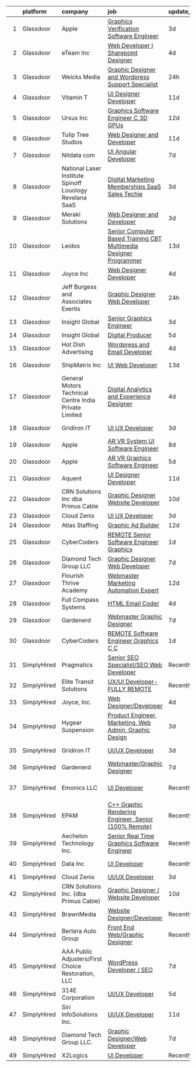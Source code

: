 

|    | platform    | company                                                     | job                                                                                                                                                                                                                                                                                                                                                                                                                                                                                                                                                                                                                                                                                                                                                                                                                                                                                                                                                                                                                                                                                                                                                                                                                                                                                                                                                                                                                  | update_time   | location                  |
|---:|:------------|:------------------------------------------------------------|:---------------------------------------------------------------------------------------------------------------------------------------------------------------------------------------------------------------------------------------------------------------------------------------------------------------------------------------------------------------------------------------------------------------------------------------------------------------------------------------------------------------------------------------------------------------------------------------------------------------------------------------------------------------------------------------------------------------------------------------------------------------------------------------------------------------------------------------------------------------------------------------------------------------------------------------------------------------------------------------------------------------------------------------------------------------------------------------------------------------------------------------------------------------------------------------------------------------------------------------------------------------------------------------------------------------------------------------------------------------------------------------------------------------------|:--------------|:--------------------------|
|  1 | Glassdoor   | Apple                                                       | [Graphics Verification Software Engineer](https://www.glassdoor.com/partner/jobListing.htm?pos=115&ao=1110586&s=58&guid=00000182a56e8ac89099b1dcefd3dca9&src=GD_JOB_AD&t=SR&vt=w&cs=1_c944de57&cb=1660632861736&jobListingId=1008068026018&cpc=F4EED0218A761C36&jrtk=3-0-1gaimt2nqk61l801-1gaimt2oei4l4800-0cde9808c90a4373--6NYlbfkN0BvKrLyj5gPmtZO9T8euul8TCxuuKNOtzRJOomxnwSEodTz2Bc-sPZlSXfvz6ygy0vQB9CRkjZfnHEa-WkjlKkyKWJ4J0cQmxnxxtT6IVAmzPq0nUJcnI61Hq3dM1lB7Ukn1DhpUK9zdp7O0WoFzKhyfJlVLFGSbYBQxBDgjis4Mh5cs8gOK9md2hWh4Dxyp33XihFgnT0mA0zppVlKcz6CNXBoZM_SNs0y-2Bs7yU9_sJghxYD7UrbSXknXkR4WKJMrzWAYTI36hg9Uh5EXOmt6hBv66MWxmUTmkZd3WAF06ebP3N3WM0OhTZYzAbCwHHF6fAlOki95KOYwPykXBYhHEBtJXLJ6UD9yHg--FcdvTMUQ7GjUqWEFOKzbnKGKJ0b_sHNlDdM9S9Hi5aCTyoTBAJ-KPAoiWjmYU8JBjYdgfIFP3DuZMtwKV6iJ7gUU87AaXOesOx0b-6abBKXcho4CKBji9TY1iDmgWvTfWZCmb3DK1tX39WmzliLOeaenKBxyFn4-ZMUyoVMVrTSZ45kPVaTOXfTL4lRkfDMIqAIEzcHUBFSQmWfaC3v_5BblJiehotjR04GnSsu5u82sNmqmXW0qkaWMp7X_FuEfKMDZ9IFie4rOxDr0we1ZC-S6hq5vY10vo8K76L-loQ59g6EXERshJ4B0pXp5fYO5v26Bpfl8FbVqM0YxuoRQANK6bAGi8UtJf1RisRFbj8E_7HAMefbppKKcdFZd4IfbvpGwM--kU3Z5yxeU7MWpowvKmBsBLz2trs2qrhv0ZQXUJIPR66wZkTZLCo7Bnd9OfSu28Kf6_GO-KrVP8pl8r9szvxI8gjuSwG8cq9b_271dFUPuZwUQc_ZJNV0clUrqwB6dgAfb7N0no_zKdN0zae_dTPSwCYT3XTiBgvtsmVn2Mt20SCMoyYStu4zb-n2oJRwQEK8USRrqRdPAV7auHLYPNmorv8rAZMn9a7Y21yqE4OsdhBxAJSweGSD0YcU_HjvIg%3D%3D)                            | 3d            | Austin, TX                |
|  2 | Glassdoor   | eTeam Inc                                                   | [Web Developer I  Sharepoint Designer](https://www.glassdoor.com/partner/jobListing.htm?pos=121&ao=1110586&s=58&guid=00000182a56e8ac89099b1dcefd3dca9&src=GD_JOB_AD&t=SR&vt=w&ea=1&cs=1_8bbdd86e&cb=1660632861738&jobListingId=1008066878548&cpc=AC285F3A3ECA6BB0&jrtk=3-0-1gaimt2nqk61l801-1gaimt2oei4l4800-850d932022c0bcc9--6NYlbfkN0Dtmpfj98iB4C0jJJOWen3Era3IQfJzNZ4PFwBIKpo80E20bU78zJ3qEgsYTK5DSPzuclvV91SisNWEKTRqgjREJl8qL5FgOUjzi02qgR1gqdgVoYCVdoiSQWs_6sV0PbQu6hjJGDTziVQRi1HM42vBckjptE7aIC_lp1RQcBvCaDRqAl_A3ENu8PewGKQpueUrpBNZF0hJ3n-jENvw3e0pTjmaKTQ3jlVMjRqZhV2gxzGL8tYMsnrqSdT1ITBjmbktFFKRGrhK7bnkDTHgzwjqvY3K5qkxXpvx8Y-iyE91rbG2HpPy8Fyoj0KqUSeO2vioU-TL5XJJNjKsfsgKwNgc1jG6o2yozZKo1GSR99l_cUolasfR8XerI8emTPqwgeAoFWLI6FilTpE3G9QyIHbLiLKUGv2UbivsCt7ajsOYYYYBYKVkc_37YjfV9TCq-_gch0LAZv5RGvWZ1wuDzR1-onRXONO5lo9u3mOSDxPSRg6wPwnKNgo1zuELTKVjVdFrEIcaaspQQETneNkPAc83)                                                                                                                                                                                                                                                                                                                                                                                                                                                                                                                      | 4d            | Hartford, CT              |
|  3 | Glassdoor   | Weicks Media                                                | [Graphic Designer and Wordpress Support Specialist](https://www.glassdoor.com/partner/jobListing.htm?pos=102&ao=1110586&s=58&guid=00000182a56e8ac89099b1dcefd3dca9&src=GD_JOB_AD&t=SR&vt=w&ea=1&cs=1_e7995796&cb=1660632861734&jobListingId=1008072013351&cpc=0A5953EA3E9CE03C&jrtk=3-0-1gaimt2nqk61l801-1gaimt2oei4l4800-f31b1fb64c88e4c8--6NYlbfkN0ACTeRvGRFS6hadW-07x_K1RnsIE8OdH4tufuZ5eRAiXlI_sIDJdKrGe27qCs_TzNXdss_7gno-AnX7O1K47KxxOM5LJuaxxaSpOgir9tMdZ1xXBd4B1sGTqr_kgZtxG2mHPGXT0PGGvUIzcWgTQjw-mK6CS2EQ26MSkDvGKreFGMnUR7uWf4iEFE2kzRgStRD2li7WmQDpq5Kfoylhn1S4b2L_59v5OrvNYHnTDc1FU5Id5Vak_qmbzo47i-6wFXQQ51SpgViOCFZ68KObWlvQJqkVF_cS6ZGhqNZioDGdKBtwt7d_npD_Sh00pLStxFh3aViE-Kofx21LT6gDlxrSU5Kxb4mlsktKze29m3jOFwR1rp_YJOQE6-OfjUfvrMTVs46P82OulRPskwW6B075-bkFPE3pnDraak7xYHX_mzrfk2t-sYSn_O__yyTMRzp9tdS4_Ky_6MWzjZ2bYsUqnE4xXrsyk3y9Hj5O7rrfHlE9zIOzzDYa_BmL7-19_L2CBe02wec8pw%3D%3D)                                                                                                                                                                                                                                                                                                                                                                                                                                                                                                             | 24h           | Cedar Falls, IA           |
|  4 | Glassdoor   | Vitamin T                                                   | [UI Designer   Developer](https://www.glassdoor.com/partner/jobListing.htm?pos=124&ao=1110586&s=58&guid=00000182a56e8ac89099b1dcefd3dca9&src=GD_JOB_AD&t=SR&vt=w&cs=1_df908e32&cb=1660632861738&jobListingId=1008053886167&cpc=2CAED5C921A5F994&jrtk=3-0-1gaimt2nqk61l801-1gaimt2oei4l4800-6f6034691b5422f3--6NYlbfkN0DMrcEu7yrtATojKJA7cEzGQ3FdRGWLh0CZQInL4ECGI6k5tN82kdM0OKoro5eXmjovAfqE-qCFzorBk8MpdY72_0U5dfxVKxGhck5KRFN-xTbAscjui61db-fDE_8QO-m47Uwzd92MrNOCQvxBUcualtGhT067Qzu-g2luV1gB0nLeZOMLfmUXshk0iqF_9huHjdcIfBpVUhEP-AJESkpkVKsSVqRNMvKQ3cbOndP6g3qWbbDlHUXZbpMeK2VkwggJtonmH5Ix-byrCEM7Growo3C5VrbbSlS3V43MBbmQKMFFk_nUEk4CRF1MMUYrccSrhofcXjIcdWleioxlFpgpXRTH0eJJNGu6lUZ7c5-uKSLEl5Plxs598abJ2ekeS3Iw-Z-WqMPFSy3sym20dPtyG65xFOT9a351GqucYswtx_WTAOXP5Uc5XsiY-aeoBa7spgbD1jF9-28xPKTdtUokFO0XcwPYpKg%3D)                                                                                                                                                                                                                                                                                                                                                                                                                                                                                                                                                                                          | 11d           | Remote                    |
|  5 | Glassdoor   | Ursus  Inc                                                  | [Graphics Software Engineer   C     3D  GPUs](https://www.glassdoor.com/partner/jobListing.htm?pos=123&ao=1110586&s=58&guid=00000182a56e8ac89099b1dcefd3dca9&src=GD_JOB_AD&t=SR&vt=w&ea=1&cs=1_f522406c&cb=1660632861738&jobListingId=1008050504523&cpc=B076152010A3B66C&jrtk=3-0-1gaimt2nqk61l801-1gaimt2oei4l4800-488ba15c60098db0--6NYlbfkN0CT8vBT9H5mqECx2dfLV_FONLPDKpIRssxVwtj05Tmm4rA5I0VNOPdM1oYsK66ov5oeU1vn-T2BI5OAKh8JRKFzz5qvhDXBk1Fd224Snl-7xmF9jigCrpQgu2BwJ0PkpR8F8YAQGm0Rn96PN2pKY_0dv6dVbqAar2kHk90iKMuD6ieW7FjjCp8CXiQ6xcV_aYwqHxahisbQ_9Wa-dGkN7M8ai9pWuIyJJ1R9qXfivkZ1VYj-9TpRz7xCVMvbIG1E06zg-KL1ql0qMN8nsrRVqS6PttteKKVKWB_Kbav4jGRTM2WvAgw-gbqPycPF0slLFowMQvJ-_GW0lZURrsKCJtGurlPJTj9AqTA8dHVQEWWiR-hcoHmlaAmgNBgjX72Os0SeMlPMjrISAx2lKw-WglwtIUBYKTSrXsaxZ2nwFhmFYNuopaGEX5sNp7VQ2-xqYH15T8Eu8_wya8j9U06GBpeRBd149eB9BVR_XMzGEMW_dEvOEVEKmQguFOrBnPzN9lFVd3vba-J47RRp9zZbZqPzN0SQaToycfneDZYUsPIJR9RsCYN5N0PnyNVIS4toq8wG1oQfrnch5TchcfkHCdN-thWaIoPudQBkZcSWStL9DfvXk04nD4i9Mtyc0RgMlc7lZXpU0V33S2rPVcpUPFbe5tkxDn8ROfyehO9t8AczK7C5sxfja-M5fHF9caJS7Y608u6IvSbTB4JBXeeLzHt--3A4liRyD1LtlPoNiwJ6smJ-6v-hYEF2GtL4kRzqMs56Utk7sM5FiUN1uuH6sgTPorqLPEezcf8yRYuLYs38MtJhQsKSpYeW3A-13MUYucuW5rg4ykFcYLqmAVJKclOJqmr4sYLyoGOZi4hHuIcltlshWsdkxNxRdkhF6Rjc3uSne6b304H3yE_Zczy78McIn7knoUvza6uSiH7p7cU1K5RA6Hw1w7sQN-pQNvXuyGJX4R9pqRIoJtEG792qAbDuaJ4uTHjPvPM4uf0CgzjxonIY95f_18xQ8XurXPMkOU%3D) | 12d           | Sunnyvale, CA             |
|  6 | Glassdoor   | Tulip Tree Studios                                          | [Web Designer and Developer](https://www.glassdoor.com/partner/jobListing.htm?pos=103&ao=1110586&s=58&guid=00000182a56e8ac89099b1dcefd3dca9&src=GD_JOB_AD&t=SR&vt=w&ea=1&cs=1_9dbc3d45&cb=1660632861734&jobListingId=1008053123117&cpc=AE9297225A38C224&jrtk=3-0-1gaimt2nqk61l801-1gaimt2oei4l4800-66a68536ebef2826--6NYlbfkN0COoXx2nxHvtA1izLE8Ox-kfM4KUiiZET2Bg0Ps5ZbvlsQIhhyaNVvcHwgVzbqD8LdjVOZjFQOYQN3zE4BXJAyIFSvndfwa_99TzOZtbWnRVvjwIuEO7m7j2Ulrp0DEABaF0CE12zPezSZ3wvzUOzl8sjC0bk7XygatiRKUvgwZlhxaXtHKjn52bmk41A8sza9sU1hq-bTc-hq-sYCGNzYhwUI-q-8Z5QP8T-3ORo9piuHWN7naWbHqbKuX1pinapuWF9Bj_thcxbCY8IFROCMhn_ulVeP1yeYytrDZCSWg65AktPbMHdZAQ58JEFYwp7DXi-8pbVrngLtyyg5-oXxEf1PDGZJZyBf7EXiLk4iazDndQDI6pMCvHMy-mDjIU8dvU6WFYGet9UP1zP0GPr0UharBnC_Jyr0YE86HLU9UMYn8Rv0q1sR_JtWNm2zmScM79OU9w_-lnjOJf6ZJa0wxyc5EkkINEl90-nIh29m-L8ujLjyza2fncArW5oypnJW5TUQgWxvo_g%3D%3D)                                                                                                                                                                                                                                                                                                                                                                                                                                                                                                                                    | 11d           | Rochester, MN             |
|  7 | Glassdoor   | Nitdata com                                                 | [UI Angular Developer](https://www.glassdoor.com/partner/jobListing.htm?pos=127&ao=1136043&s=58&guid=00000182a56e8ac89099b1dcefd3dca9&src=GD_JOB_AD&t=SR&vt=w&ea=1&cs=1_96f06f21&cb=1660632861738&jobListingId=1008060270540&jrtk=3-0-1gaimt2nqk61l801-1gaimt2oei4l4800-5bf0e03d5c811775-)                                                                                                                                                                                                                                                                                                                                                                                                                                                                                                                                                                                                                                                                                                                                                                                                                                                                                                                                                                                                                                                                                                                           | 7d            | Burlington, MA            |
|  8 | Glassdoor   | National Laser Institute Spinoff   Louology   Revelana SaaS | [Digital Marketing  Memberships   SaaS Sales Techie](https://www.glassdoor.com/partner/jobListing.htm?pos=104&ao=1110586&s=58&guid=00000182a56e8ac89099b1dcefd3dca9&src=GD_JOB_AD&t=SR&vt=w&ea=1&cs=1_892227bd&cb=1660632861734&jobListingId=1008068911018&cpc=FFD5B9C4B038B9C9&jrtk=3-0-1gaimt2nqk61l801-1gaimt2oei4l4800-ce89aa23009b1c36--6NYlbfkN0BxkLIcfe0oqaYINownie861a0BJtkzmJW-WyGv8J0JYNFW8oQHz1wbvj_f-6pZXKFs39C5HYDJAun2xiK8kT14n2FBdJ2_IV5P7fLAVoIpAPoU7I-jaGAdCUI_DNCk7fRWhvHWG5Rr1ymXTyzBAMRa3T80TC7-yeYBvTn7Hm3WLXCBuMW6Li9aNXTNYESyh3UBEoMUKOZfgVg24WaBeqKraSWG9L6jYsFWIuvmGdkkSXFUjLDUtmQj9ircVwOKdMgwrKXVCK_XcQUIf-ufKh3AnPgSTQOZk320PeYYYzk_Ga76T3Qj1Mx8CTlYwnEqFU_zL8otzYsGGj6PKhgvtg0LW0B_7rKtkJ44Ydbw6D3_3bT4PmC7noDpNKQeGnDYE5g1ZmErHsoxDyZci5XvSgWhkSVlBKgDl6cfNXqdRBbIdx1_CU1ykk9MhDs8LmKTpTJiqTVRGRlQMCkYl6iPLDyc2MBLw1dwvMHEbAnCzcM4vmyivGrIX10zG_gN6bcE7eU8J9kI0sKS4A%3D%3D)                                                                                                                                                                                                                                                                                                                                                                                                                                                                                                            | 3d            | Scottsdale, AZ            |
|  9 | Glassdoor   | Meraki Solutions                                            | [Web Designer and Developer](https://www.glassdoor.com/partner/jobListing.htm?pos=112&ao=1110586&s=58&guid=00000182a56e8ac89099b1dcefd3dca9&src=GD_JOB_AD&t=SR&vt=w&ea=1&cs=1_6a208699&cb=1660632861736&jobListingId=1008068704454&cpc=ACAF1607C5C1E404&jrtk=3-0-1gaimt2nqk61l801-1gaimt2oei4l4800-d83a7cdc4a7bc7b4--6NYlbfkN0BWi3eEu-Q0UpxkIUpdrJzmOxHi_XGcoZO2CjQXftiTGI9fTokWfZjTPkpzgBplrcOqyZHjR7weLWGZP9pVPTXtxbQM4GjiFQIzgNcOaz68MD8ziUuvfbAlYFK0a3PY8HM8wDQmHW5FJdNn8qx2kIX_xIepT0cRaZIYFYiB7zIPJw8TNVgIJK19Zb5hkFGsiJeai2CjC6dZ9KEtzdVugvwdnCNRym8YEIB4T9bO_52IcGdAtcKj_4VjnSt0SoH625qOe3mJtrf2zKFJh__vwMmNeDYTaRD6lmID5r-MohJqU4cVe_sqEUPhWwwKz2cF3YcxR68nlbv8VGtCHXF9h6dnGHZe05A7nYMwFYnCIPbpBbZrsLTQTra9j5qNVg_StRrLvxAGH5YDdHz2ivgylJKiEJ-V2YN-8qLk5YeoLus0pWXiJMHX336iZC1i5nvLaqnOdJVtO8aUd6-oWSCERWf60TWWBMj1uZS3IuhiTZsCJ7I49SqaJRYOxh99bdGrdDl7vspj1_IROf50BmnsjKLUWAkSPEeJnD0%3D)                                                                                                                                                                                                                                                                                                                                                                                                                                                                                                                  | 3d            | Pensacola, FL             |
| 10 | Glassdoor   | Leidos                                                      | [Senior Computer Based Training  CBT  Multimedia Designer Programmer](https://www.glassdoor.com/partner/jobListing.htm?pos=114&ao=1110586&s=58&guid=00000182a56e8ac89099b1dcefd3dca9&src=GD_JOB_AD&t=SR&vt=w&cs=1_83686c7c&cb=1660632861736&jobListingId=1008048615878&cpc=009A9C8147DF705D&jrtk=3-0-1gaimt2nqk61l801-1gaimt2oei4l4800-8a67ad533d4ac665--6NYlbfkN0CZUO70VSdYKA8PR3jfrSh5ljhqJhfDt0PzQCMubt8cRihWbmqO_-Ccw6DGinMZCyK3Duz__QFktc6Us2fwMv0dMcHnSIGQwaMdpDLG_Iio0_oG7baoiBkyv1hfQu2PFyA8BbIhj13hlj6YwFWRMnpOR_oD0FtSgpVUxiBVJJVJq5xHEzJw8oYtVeOvkINA3s7xRsp9OXIBxAmkV2BDljPvwcZQkfUeUXpeamotGpDdP8En2od5kiGs_wp-WPempGVXn45zZ5_riIKKq66ll1Ydp05Aue5F5PpZDLDdeoKWjwTp07CbF_oF8Kkvpwwh3TO0UNLHFR0CvflQdiSDvCs16EBqunDAQb5rzNm6Iv1geq1gB1VAXOlgM2PVLTpodjPmqM0LSAhe0jOItau-46gGwCYDx4d62_TAv9E-8fNFOXofw66eKslGaa8QUF68Og-DvBQYomRhTMLWMLYGF5yRLOt_7q0dQi9xLdoQrgR8ShVcM_wMtcQSSO177OuQYmx9k-RISHg1ZuHd-pzSxNx6xJjFE52GXdUuX3fBtzzXURXpqUrra2wZx56LoieDKX5RMCvBtAYiFjf7DO24JmPS_yD4Q9ytNliLUFqOTKpxdEOzXOdTqQnat4m8ofskG42pR_qcpbHhozZjLcc0o86w8E7jq3hcHk-GOmc03S50nWxb9VmAeF2JnlYPHrYKpsg%3D)                                                                                                                                                                                                                                                                                                              | 13d           | Reston, VA                |
| 11 | Glassdoor   | Joyce  Inc                                                  | [Web Designer Developer](https://www.glassdoor.com/partner/jobListing.htm?pos=107&ao=1110586&s=58&guid=00000182a56e8ac89099b1dcefd3dca9&src=GD_JOB_AD&t=SR&vt=w&ea=1&cs=1_33972a13&cb=1660632861735&jobListingId=1008067001313&cpc=14D5209370AEC984&jrtk=3-0-1gaimt2nqk61l801-1gaimt2oei4l4800-0808452861b2c58f--6NYlbfkN0Bd-kcuCQtFSZaFOpNra10QcN4twG3O5kNaxw30qdscHvBfYwwSa5GmMdPyP8QE6nGOfWwoY_1AmoA8VgAJ6Er8qBxw7QX8yd33JOFdofVfwyOzL81LDE4BaQkTu1pS48yJ3cdwzEyXCcKmOw1qy6_GaqQYCuYHoOC5xSTBzAlRrHI8ZX8tiAZsUoLnJV15Dip3x5Krsq3RUYGBGQl32tQ7t1x4W77PUoikwC1MK8a1GfFTaBBE0u1G4KE5X8oLmdkmdpEcuSjUy1a1yU9kBbhpyn8A012mqjPo8-smYytQSTr29TFp7J70vVsaW8sN9L2VBUGS7p70bz05n-zd8IeFigiifMmPekI2_5eScq9RUFglLU4QTqBKIALIc-lBziaPPtLFnPj9vvmGEVJsDJCVL5bY9VRT_MBpdQsRhVuWIWvPfhg6kruZFrXP93r8gmaf6zHb8LIDaHDFv8iL4lEoWhB6vK6mS6PNXsp-HJTbfChpV8UN0TszWsvoFWi4vzk%3D)                                                                                                                                                                                                                                                                                                                                                                                                                                                                                                                                                      | 4d            | Pittsburgh, PA            |
| 12 | Glassdoor   | Jeff Burgess and Associates Exertis                         | [Graphic Designer   Web Developer](https://www.glassdoor.com/partner/jobListing.htm?pos=108&ao=1110586&s=58&guid=00000182a56e8ac89099b1dcefd3dca9&src=GD_JOB_AD&t=SR&vt=w&ea=1&cs=1_5079a4fb&cb=1660632861735&jobListingId=1008072105866&cpc=6193B0C32834B022&jrtk=3-0-1gaimt2nqk61l801-1gaimt2oei4l4800-eb7bae537d5056b3--6NYlbfkN0BBGG9LMNqL16EzDx9S3nKk4b6IwprgSJginr0DZD_oW5yEAmn-tqn_cHYTcN-gQ8X3avjbVkxtpV1hM1ltQrdUykwFPcQUkdeB8wOnk33ZhLl1qOFdVyaihTghlzGi6PpcrvemcVuA7Cpi2SoW-xTSrmhHglb65acQekKY2c2xg7hkkctyoNDE-KF5l7mYK2GZSJjFsrd6WDtOPELw4I_asRmcYAuCCt7AaXrA4LVs0RLnl9bYIEGR4-1J5ZgGeJ-XXev9-o8_cKWaFZ-vtOVLInAd5_E1AIWMT9Q2onBoCwvXsF7SVhwTgjJYIZ0BuBSsrdFfMs1K-BMHxBW_vHG4yBZnVkhIC2y_j4xxMr4d7npcRKj5HK4v6_OzG1oPqkvkmv6eVFx5RK-G7rYD_p_J9tx02NPmyG-Q7vMmzAkALhmkDRD2eihG2ClVhb4cZUejC8Ek0FeOHwWeD0dpbnoZtbDIhciCwx6JhSnt5nodZqTIEKaZRMyDN2yphloL8dk%3D)                                                                                                                                                                                                                                                                                                                                                                                                                                                                                                                                            | 24h           | Folsom, CA                |
| 13 | Glassdoor   | Insight Global                                              | [Senior Graphics Engineer](https://www.glassdoor.com/partner/jobListing.htm?pos=119&ao=1110586&s=58&guid=00000182a56e8ac89099b1dcefd3dca9&src=GD_JOB_AD&t=SR&vt=w&ea=1&cs=1_4b2091cc&cb=1660632861738&jobListingId=1008068592730&cpc=1160948BCBA38B5B&jrtk=3-0-1gaimt2nqk61l801-1gaimt2oei4l4800-d046369ecbcaf88c--6NYlbfkN0BKkHZu3wF05EeDimN_p6sYpKCMArvwa95YdH7UpkaBCiPadoOw6FI3BqXIfyyn5OEhMOaseVEEgDR_ESOdv_Q0SKNm6lseK5OpWfNbaUk_Ks_Y-5pP1vRhGB_k6-qJRW0nMIFWDEGHazko5XFGQjJ-gbskjrLBFHRoPJ2AjAseNTuSZMk7OtfvSdKyYJIhImDM5eZOnZx3eyhCNu58VauneW9JVPsYl5E26BxKRzfcjKKV69RrZFuzO-04RJeO7aV_w1zlxlCtSIxO2N4spdSaQvomG1QKHfPXxIfExl5syB02yvE6w21KPJdsVGR8YCkXv61U6jpJbxEbbOsplAgkIpjEwUAfM0ZtV0S9jr1CPjWliGMyV98MEVt7XWbFPzi_L70UzkIThSav5o5f2BgPNzu94Yy3x8LYfO2cANkMucfxcCT0snUgmBuJtyTcYUD2qeJ6U-IoeVZaTTznEgeZU4EHOxz48gP38Ez9ltwLbYkEE2zMvkMEoAemw1xoUxJ7WyJaoH4rnE4ii7rSP7Ds)                                                                                                                                                                                                                                                                                                                                                                                                                                                                                                                                  | 3d            | Remote                    |
| 14 | Glassdoor   | Insight Global                                              | [Digital Producer](https://www.glassdoor.com/partner/jobListing.htm?pos=117&ao=1110586&s=58&guid=00000182a56e8ac89099b1dcefd3dca9&src=GD_JOB_AD&t=SR&vt=w&ea=1&cs=1_cd689552&cb=1660632861737&jobListingId=1008065149249&cpc=8795CF9063CD573D&jrtk=3-0-1gaimt2nqk61l801-1gaimt2oei4l4800-ce36b141f22d5496--6NYlbfkN0BKkHZu3wF05EeDimN_p6sYpKCMArvwa95YdH7UpkaBCoSUOkIYlUzf1Pb6Z78DI6NYp2c0EUd8Ub1ij7G3-6hHgT95PpZlrvnSOmuCMoxs5mGj0ULylIxlUCYDvYCS7-VDtSZ8EK7aglIsVCwREydsrprgivbk1Ig5oV5zQSXie93MTMf-6FiZL7e-tgMjNVEiyoGK164PHKY5Q395hkN2ilHKS_zpJaInRbZ9WBUYxq9xcxusD8vccTu3BAsfrmqRKfUNZdIsWkArkirQlzoqygeDfXPORx6SDqxFHXKRVbKHdINVl2fMjkqCcGa2_4H8a-WI92pvtYEvxxAIQD63NSjL59C1i7hjcqz-iA67a9Hpl1q9GZticzwqszTCVeXD02GWiC_ZmfNq3tf-gzXcXNjz3_PSX4YA7uFBf34TLgS3QVNOrws7zzFa9BzJf3V4a6WwuWkUYpOsiEY7ibsAYnj-LnFR3Nq0Z3fOEjFTTIyq5pNiLJOqzv_-TXqs1G2XulRCEMTiVg%3D%3D)                                                                                                                                                                                                                                                                                                                                                                                                                                                                                                                                              | 5d            | Remote                    |
| 15 | Glassdoor   | Hot Dish Advertising                                        | [Wordpress and Email Developer](https://www.glassdoor.com/partner/jobListing.htm?pos=126&ao=1136043&s=58&guid=00000182a56e8ac89099b1dcefd3dca9&src=GD_JOB_AD&t=SR&vt=w&ea=1&cs=1_c719b2e5&cb=1660632861738&jobListingId=1008066852441&jrtk=3-0-1gaimt2nqk61l801-1gaimt2oei4l4800-b745639a21adae98-)                                                                                                                                                                                                                                                                                                                                                                                                                                                                                                                                                                                                                                                                                                                                                                                                                                                                                                                                                                                                                                                                                                                  | 4d            | Remote                    |
| 16 | Glassdoor   | ShipMatrix  Inc                                             | [UI Web Developer](https://www.glassdoor.com/partner/jobListing.htm?pos=105&ao=1110586&s=58&guid=00000182a56e8ac89099b1dcefd3dca9&src=GD_JOB_AD&t=SR&vt=w&ea=1&cs=1_6d544347&cb=1660632861734&jobListingId=1008047814460&cpc=F5D43257E3E73E36&jrtk=3-0-1gaimt2nqk61l801-1gaimt2oei4l4800-17e876fe52670bac--6NYlbfkN0DfhRLDY5E7BVY3xhBTAobuSaZ3WR2SqAJ-w4NHeQGDZ7IzEziFaDSEwVwl95E9xzUvGbV7ie5qIEBaqTyvpFn4I8Etiks4YV0ymS4rHlPJ0UBbsIlhTfhSn4CW45ROHySGFgc-BgDR_utRStxZd9TXVXyB1YcJA6V-7N0rU1HnzkFCJ7KaPsJc6f27A9eA6pX7TrMlX5q9aqgC4cxIjV8_EX8FqHBFzLFPHms8P6TMZRzAfsWJruXGkfBtO8pJxoRU9HSjeEpbKQThqiG7W3oUMOnQE72gu8FkijGHlDdmGu-7X27Loz40E8iTzJ_QIcCxtKd6pd9VRUZyuOc3X-ZeWfIkAaFbcXdhwHCNrGmOpgfGws_8Xz9DSeiTFc21Z-PvJUiyWkuQ0N8Y9QAe3LvxG_r67asnlWVS-p-VKekrrAsVNEkz2YUIvtD7hpAhWYTwmW1U5GEdjORY24qFcKRkK0nSlw5sV0lclWbZtOxzcUHgFQCQ1UXJGt7zl7fjlME%3D)                                                                                                                                                                                                                                                                                                                                                                                                                                                                                                                                                            | 13d           | Warrendale, PA            |
| 17 | Glassdoor   | General Motors Technical Centre India Private Limited       | [Digital Analytics and Experience Designer](https://www.glassdoor.com/partner/jobListing.htm?pos=130&ao=1110586&s=58&guid=00000182a56e8ac89099b1dcefd3dca9&src=GD_JOB_AD&t=SR&vt=w&cs=1_b6225a48&cb=1660632861739&jobListingId=1008066528543&cpc=654405A9B1E0A9F5&jrtk=3-0-1gaimt2nqk61l801-1gaimt2oei4l4800-f3d4a7d0acd7da4a--6NYlbfkN0BVweAbpb_qTG7kONbvOXWOFpMik4mIBI_owmbH0tVOH8GIYTflTy_o4IUi18-ZUUzQic_aPnsjiz2b1-zjQhZVu1HXb7onn5GC2ow_EOIVoV5gnPV-MUOSPFhWz_qQV36hluZbkEklSyfjSjvfKAwFwcF8bxH6UhlUiiZQjupUTeU_MiZkKcMRTwZehifuNczn3IjEaCMAaA9waWBDu-myvYwp6HTCrpGowjupg6ePdEUZmmoYSNAlviLtgYjvAxIHKYjsKmQWAKO4KsFIvyhZDncgCRlynWS2OqZMgizbWi-j3vhmqRcoB8jH_PLzBSLiCJ_5qBYjxSIDhIZ7DMyo6venDc6CHNmMYmkCIXbLAQBxH48HOpE_xuZZ_z083eiNJ37Dp2e_fxQ2UirHc6pVWmy3R_McwUUR0EqWqmYRwdRUdnSIM62jO58ibOqFA3gbBgYtkoqPpTWmFzFHPBcobEm4F1cvh4rGMpVH8j70KhiDQbfETgRG3IGck1TmUGkIftxwSldkxaw23jUK9MXRlmj1Fyv82bLgM3u87SS9_5IpN4f1unMgzy7XjeC4liMxD_LnqU1kwyTpM0Apoutadf4mpMrPGaECGUvlxlMmkImSB0kIJr7wfbYTvDyirLn9Ec76LMmF1yY4AXeJH2YJrxRG8J1OJEPAeolWUoniKQVFaYCo_fzoXe05FLBpZlVmC7_uOEcjDtqw11HBoe6O2ekYKVO2nnhgmGWCqTllLs7OvIQ34bn93cXRXibS30D7e36eR1LU1kbQ_azIduyeuZV1wUFlAp9nMMaOl1T4zNfZiXeillJA)                                                                                                                                                                                                                      | 4d            | China, ME                 |
| 18 | Glassdoor   | Gridiron IT                                                 | [UI UX Developer](https://www.glassdoor.com/partner/jobListing.htm?pos=113&ao=1110586&s=58&guid=00000182a56e8ac89099b1dcefd3dca9&src=GD_JOB_AD&t=SR&vt=w&ea=1&cs=1_b5939122&cb=1660632861736&jobListingId=1008068605792&cpc=F4EED0218A761C36&jrtk=3-0-1gaimt2nqk61l801-1gaimt2oei4l4800-02899a8d1aa023f1--6NYlbfkN0CTHA6cd59lXtQJ-DuZtBHQsSjOn019HaVEc20FtZol1_8bPJW14iotuMuGn0biAaFLWlSQXtAOFhMEDaJzIbr-waAQthAaptCnI55hJtCT9ZVUzpxfqh09-rERVT3nrfg1SRYodNA7eNi0X8rHXnwJtbGObLG6I_VR1MkdqTJMjvvMvJbNA3lDnIzws3iojZwT6jJKIudCbpuor4Fne4W1-yXZwYUW9LpH2du4fuVkcCxcQMAS0dDfFV3o0AmI-895XK7aiHjjuvhKA32WEUKDjU635fUhcNUYpifh1YvvKvv5cgBF4sGgCFYsDqoBqrB1xhR568kKePRHxbs4LnAPQx1YlY5u_maZ1E66t92OCReWA056rfXOg0wjx3NUD7G06JLRMjMF7dNIz4D-wl5SxcF-9y3sQaeMWUwObYuIQEQWUZWfz_9SbOHrkmnAG8wKjxD9jnx-PpKAVsGjoxm-PF-NQsE8j3dZfMkwVTi1iiHXfvS7Qzdiws0dYR8YrPc%3D)                                                                                                                                                                                                                                                                                                                                                                                                                                                                                                                                                             | 3d            | Fort Belvoir, VA          |
| 19 | Glassdoor   | Apple                                                       | [AR VR System UI Software Engineer](https://www.glassdoor.com/partner/jobListing.htm?pos=116&ao=1110586&s=58&guid=00000182a56e8ac89099b1dcefd3dca9&src=GD_JOB_AD&t=SR&vt=w&cs=1_b6e2ac74&cb=1660632861737&jobListingId=1008059181627&cpc=8795CF9063CD573D&jrtk=3-0-1gaimt2nqk61l801-1gaimt2oei4l4800-1ea0c35ec4adba91--6NYlbfkN0BvKrLyj5gPmtZO9T8euul8TCxuuKNOtzRJOomxnwSEodTz2Bc-sPZlbtkML8D-m4oKOG2NkgfDAf-04g-SoIARYnTsh0ukZHAJ4ljhlCGY7CbjQObb7jyuwvRSMY_5qQ-ffVWp9nfMxLqD0d348fJuHIzaB5B94cR2C42CftyBtbcOIUAALygGc6YqMkQCalZdE8Ap67j5ApROc9EoJFdoEG3ataxQC-jfeVgPRbagWuTt2dfTR8vk-M12eRm2h7fVVwgb2j3BUsb1M8w8_XQjP0lCjyYu9Ero1CS2PWHAGsARRwEMEhi2cz1Gj-IIMIVgPgLMJm_9WMjY4-v2zfge15gTjp1zSufkcbdzriHSuDvG7W8EaT3j3Z5Y0zkpZpvCddQEpmkGu_pZF4s2mIiZiDH3U2SCxxjFEtnIp-3bKnH1c_8VHI_v4BnPhSKlGKLLBiVClcbMpmDZKfPdpymOkXunXzQonH6GfFUlaUOX7a9fPLu9VUFjdTymMbfhn-45CWXtlPsT89CqCEsYIdhgIZ_a330WP18aenqeaJZgie8yIoK1XWPjcqxnaU_1JRiOcAD7xNVL9Y248zdNwHoenkoT8cMI50hIMaTWGlf11Q5snPTkhRIUOMpOrJacoytsDKToX716PVPRa2Hso_8TcB_peD8Wz_vsNzqzbZweM7FzZozeQgPqG3NFzDVcHCGL8VafUXlLchTS3o5fx2cisIPtl-jXEsyh24T9oYUUXFyCg8R8-V3euLSbVv9i2qq0cO7qopSo6DWWzpdbZe_sF0ocoP8wDp5VdK612ieFjuZuWwPW00jlbw3ijLSi8kUbAthFjiPyZJBPbETifAoxBAgsIzhab3rtAs32-7lpCtGdyXVY0N21AwRHoC0JZenR-UNf1VGPsm1ov5KHMVNLW0Dc2s6OUGRe6CmuJWUAkwJxvROgcrPPA4NWetkWWqbFijvtlEo0hh_YZwDsbwXd)                                                              | 8d            | Boulder, CO               |
| 20 | Glassdoor   | Apple                                                       | [AR VR Graphics Software Engineer](https://www.glassdoor.com/partner/jobListing.htm?pos=111&ao=1110586&s=58&guid=00000182a56e8ac89099b1dcefd3dca9&src=GD_JOB_AD&t=SR&vt=w&cs=1_896eac93&cb=1660632861735&jobListingId=1008066168747&cpc=3BA4CE39D5B5DEF5&jrtk=3-0-1gaimt2nqk61l801-1gaimt2oei4l4800-5cdeaa0c50c38e37--6NYlbfkN0BvKrLyj5gPmtZO9T8euul8TCxuuKNOtzRJOomxnwSEodTz2Bc-sPZl29JElYHfcoQPRBG3zt9qeCUZdIJ_ejX1C2GmyrcUt2wIg8Cact0-PNrhY13WJlrPeV0R1dLcpTuR8-wAeoieSGNyH4aKDieTLunCv12-5Jplwuw3WVro7a-zdclz9L6mxEZmwhh_HTGHVUh4t8lp-hUfG1MoCWOIM-qvG8qdQJC4D4ErKmj3BCC2oW1_9sLdv8IvFJEp4TGJ0zVpVB2nt_VhK7rrBPXbrFn2wIIyR7rDfqtwwVJQ98Zv7ghlIH4ouMCV6IY57Ydwb0rdfYETIrNK5iodRqbihD3FrqyXELQmxulL7dHIuiX88LmvGenHHib150yj44TwMlXCGohCExUaxQztuhS5roi9Ze-5VvcsE1uMgKtfNdDwq7zuSrOFyZrsT3urzi7eg5rO-HsZRPfvwszdsKWbaFi2R7KdJylKL494I7bx-7Uj_pAdn-_-S5ECjETG9qmM9tySCcdyYft42qF9HRdqjdH1oAOSGTFea4uucU4rcjLh3zk9IcgpYikDLfD5TB8NDw_ygZliqY9YFtdcP3wxBoB92cvM34_iVQRB98GECQh-Vs-4OdPrCvcIVIs0bnP8Ixo96josdUUH-TReDgKCTk-TSohca7brCn-lQTF8Ki-qrimB1d43sZh9eFNvpfcbOg9uW5a9et8LuuqAKDu8L2sR8QY5-3kDx18yShKv_4yj0eDmlx5gA3zXu2MVOI7YtfxDg7d3Hqr5QU86XhHN_xDg9FC5qjJZZaumrMYDQAEIR5oKnlT7askGj2q6yAzGdV25-Y1LXImGC13yZXD2Y5xIQzu3Ox7AOMc6Ckly242CjgFaUBcxQFOvDKeOphOax7kkqzA68ZV5aCMMvIkRW8sr4vBfNDsth4BzdYo9hXqSD0Gvfzuqwq17zgLE7ca5EQk0Lfi1qcq0FAG6rSL7)                                                               | 5d            | Culver City, CA           |
| 21 | Glassdoor   | Aquent                                                      | [UI Designer   Developer](https://www.glassdoor.com/partner/jobListing.htm?pos=122&ao=1110586&s=58&guid=00000182a56e8ac89099b1dcefd3dca9&src=GD_JOB_AD&t=SR&vt=w&cs=1_addf3a01&cb=1660632861738&jobListingId=1008054069860&cpc=334ABAF5D42DC775&jrtk=3-0-1gaimt2nqk61l801-1gaimt2oei4l4800-092543b2b5b1ac44--6NYlbfkN0DMrcEu7yrtATojKJA7cEzGQ3FdRGWLh0CZQInL4ECGI9gD0Wolx9R2EDT7B77c2cQfEUz2kNTIOVwD5BKqIMoWk98RNF1Ad7spk8Iaq3QvRUwRObhwp_8VU1zaju42mJeg42eYRSl8E_AZ8ZyjsLMKuN4a1m7Gpx48C9VFRnAlEXGFo2B-147L_VWaYyCVAoFCyQ6u3jSdbhFjGxOQ1YkZloKiZSNVlNWkTlruNjpfO73Ui8RgRSAxl4LcxNsWdISIir9x3b9PftbiNDGnqnSXJfaCjd62L3FBIq8i1-cTEPYJMCtFnsIcZeWfF-1a7Mp8xVxGcEGMmMjX9PrcITFNd5Gq51R2SRwzJAcmpamAVgLXAnmw3zyGIJfJxFkNR2IwqOudCMBFWVFhCIoGciCVcPQLpKB-quWo3QVNz-gW4el5zqxDu1bONFj_pbCK3NpqNVNg1UnWhYyaqkZPhn6g)                                                                                                                                                                                                                                                                                                                                                                                                                                                                                                                                                                                                        | 11d           | Remote                    |
| 22 | Glassdoor   | CRN Solutions Inc   dba Primus Cable                        | [Graphic Designer   Website Developer](https://www.glassdoor.com/partner/jobListing.htm?pos=106&ao=1110586&s=58&guid=00000182a56e8ac89099b1dcefd3dca9&src=GD_JOB_AD&t=SR&vt=w&ea=1&cs=1_ef40858f&cb=1660632861734&jobListingId=1008056080475&cpc=151E51E148764572&jrtk=3-0-1gaimt2nqk61l801-1gaimt2oei4l4800-973e989f4417f753--6NYlbfkN0D5TrYptuxfAGGY-xyw_cZcYoKArTSbIFk24Z4F8mcy7RpumEUPQ98v5su64To6qgV5eDU1_1WPD5bBATlsZVrDRiIGNWZcwHNqZ7vumuuoGUezQTzJp-nE2ur4DoNDQ_ICv5-FXY1CP1JdBLpJkVkiy-3S_vSR4w4vjAcdJaK3rzxfRrLG5ZHqG6T8kdIsdm8F4tspD_ga8tpdbfOXOlCdTBPVN-_U5pzWgs83KwfwUzer2Z57ZtkcgKnDhhw6g-fn9tutkJuU7oGjRD-o7FpVmhoNoIbQCva6oab5T0xYuirdo_CSUfpFjYTYXS0M1p0xM8lZDZIK_9aJ6bJhcr3s24t0iVBRlvnm4htwGcjp8QdX0vzC_fgMHVirxz15d52j0Q35rkaOfraLxKP3ifr_Nd1HXXy7yq42Nr_P9lUX7VdjRP7rsVJcw05DNZhkWHh_Udns2Dl903BKEdDvwKkN5MkYNsuDc2TYrGJmcr9goF6xlDU_YnbwZGIiEFBj67BtHrOgu-_d5HNoTg_SqNv0)                                                                                                                                                                                                                                                                                                                                                                                                                                                                                                                      | 10d           | Lake Elsinore, CA         |
| 23 | Glassdoor   | Cloud Zenix                                                 | [UI UX Developer](https://www.glassdoor.com/partner/jobListing.htm?pos=129&ao=1136043&s=58&guid=00000182a56e8ac89099b1dcefd3dca9&src=GD_JOB_AD&t=SR&vt=w&ea=1&cs=1_14bf117a&cb=1660632861739&jobListingId=1008068416225&jrtk=3-0-1gaimt2nqk61l801-1gaimt2oei4l4800-add45b5797fa10f2-)                                                                                                                                                                                                                                                                                                                                                                                                                                                                                                                                                                                                                                                                                                                                                                                                                                                                                                                                                                                                                                                                                                                                | 3d            | Remote                    |
| 24 | Glassdoor   | Atlas Staffing                                              | [Graphic Ad Builder](https://www.glassdoor.com/partner/jobListing.htm?pos=110&ao=1110586&s=58&guid=00000182a56e8ac89099b1dcefd3dca9&src=GD_JOB_AD&t=SR&vt=w&ea=1&cs=1_1c71422c&cb=1660632861736&jobListingId=1008050467327&cpc=3164FDD6030E246B&jrtk=3-0-1gaimt2nqk61l801-1gaimt2oei4l4800-c18d8d9287051662--6NYlbfkN0CeLFAsULLhH0_ina76aVyMvKfUXDe-XGjHzwH1tIT6X9vXuPQV95L5oS-GN_E2U7aQ0eN1B_5VNwTaV4j8QrAFym3kzhgpPrr7IjgLfE665iZ1LF5wkKDf0ktQC8esk8YmzfQW2BvkYkGTUIIJ3tNF4NOeSOnSISg74Dz9xvi_f0Pif1tvO3Q1hbhA43rv0WJZyx-v8opAGgoEtF1cSE3HqoLBW9xtqV1egOUsK6n_Ql-D3k5-hMjp-YB9KGEN2BtEtNkidvdLTmiKyZO54d6Nap22uIaMx6_VBiBoACtD8fkvyVUuMclV7Qanem0c1Llo8YG0ePm5xtfELEI2fhAnEzrlhnb2j28d3V5V1MpmFflKS6N-IeXakr8y2SPs7zb3bFTK0oKYBCjp9WnxjDwxKz7FRNhnZ-6iMX_ITWfbHakmeG_4ApjxhivHwMfqD7uUGfL1jAZFNqP9qL10lXLZtlSDRHaPue6cH1_kQm5Sq4Ay5bKKXz9a7q4LDDFdrFRM70rmZKA3sQ%3D%3D)                                                                                                                                                                                                                                                                                                                                                                                                                                                                                                                                            | 12d           | Boise, ID                 |
| 25 | Glassdoor   | CyberCoders                                                 | [REMOTE Senior Software Engineer   Graphics](https://www.glassdoor.com/partner/jobListing.htm?pos=118&ao=1110586&s=58&guid=00000182a56e8ac89099b1dcefd3dca9&src=GD_JOB_AD&t=SR&vt=w&ea=1&cs=1_d9e6c51a&cb=1660632861737&jobListingId=1008070664036&cpc=451933188B21919D&jrtk=3-0-1gaimt2nqk61l801-1gaimt2oei4l4800-8774a4c5884d76d6--6NYlbfkN0CpFJQzrgRR8WqXWK1qKKEqALWJw739KlKqr2H-MSI4eoBlI4EFrmor2FYZMP3muM1u3aJAL27TtyGKMkQFS8jj4dxPkEZBVkzY1HwtOL0-wCZO93dkCgQEFuOGF9LoqBGYKQAgrBo63118LJZYnOtgy6WyiYqjE0VzwwUX1SlT-jtSBuMQtInTKm3wgf12ykCKKJ9FIz_vk0eXGLo7n8uPEr5YmPkYlndpJk3nK65v4agQj_D64HiKd_PGeppHH2zOAjb98XpfSlysjoQraWt8opzBnVB9WMxdAHFiqEnBHwyT7QjqNrlkb8G3sY0cMF1rXQRMZb6u3bsb2Ib2w8GgYTHJyukzKMflLXZyqpFOF8Uc6c8CKQbWfGVYYi2bCYeCQho10RQM26rTlaJlYj5vcRd1Rm6gYBFNnVJI8DidJgTHMu-A5jwE6LyXPSJV54MilFrJfZMcLtYgiLeBlf34NHPhhKWu1HLnnbEvb4_8jLVvhhp7v4QB_YB2-Enwu1wVKxU689xziwge-yND15NHo0lstJ95LBNamRvhzKIClnbSUGhFDB-waecLFR5cuKEAc41Gn7b20GQGNf7YBajke65QDNisGIQ4aF1y_0UPPoNmZ-em7rm9qOys94KPMDcdsA1TUCC3JPdH5N7z3NgkqacUwqhcNYDxzzyTqqQ6hvwlulppMTJz5QuwJEYekla2j8ylE6XsEd_R5V9nB2TCe_PbC42nXh0xSNuQo8jL0YCRsIiOEFsK6zwfl_ZzUzysuLzgxMK4Ovb2EXJphI8k2YHLXLm991B08Z5aQ-H4Lz7DACgch7URcdOwLYe4fFm4XCevSIgtiHWCWC8bkvXC5bR_tne5X07eAIBcdMD3CKLdqALsR2B0d4FoyxJZwb4VUJjTFwV517GUl8ewiYzaogUuDGjyQdWyNJZ78qkOT2PT7MOjgaAASNq9upsuCxp_FLyTb847iLh90zNVWEQ0z7yJbzQicIjmcO-9KZHIzw%3D%3D)                    | 1d            | Mountain View, CA         |
| 26 | Glassdoor   | Diamond Tech Group LLC                                      | [Graphic Designer Web Developer](https://www.glassdoor.com/partner/jobListing.htm?pos=128&ao=1136043&s=58&guid=00000182a56e8ac89099b1dcefd3dca9&src=GD_JOB_AD&t=SR&vt=w&ea=1&cs=1_24f466ed&cb=1660632861738&jobListingId=1008060890643&jrtk=3-0-1gaimt2nqk61l801-1gaimt2oei4l4800-28b58e6b1da36ae1-)                                                                                                                                                                                                                                                                                                                                                                                                                                                                                                                                                                                                                                                                                                                                                                                                                                                                                                                                                                                                                                                                                                                 | 7d            | Troy, IL                  |
| 27 | Glassdoor   | Flourish   Thrive Academy                                   | [Webmaster  Marketing Automation Expert](https://www.glassdoor.com/partner/jobListing.htm?pos=109&ao=1110586&s=58&guid=00000182a56e8ac89099b1dcefd3dca9&src=GD_JOB_AD&t=SR&vt=w&ea=1&cs=1_188faa0f&cb=1660632861735&jobListingId=1008050221978&cpc=AA718BBA0476CE1A&jrtk=3-0-1gaimt2nqk61l801-1gaimt2oei4l4800-c39853029fa365d5--6NYlbfkN0DFeZnQU0FIO0K8pC2yhWiMrHyxjrQvUD9KxUNczwQyjhqJFtRNPGvyGTGcIvZ3y2lkSBHr-X9clQq3A89mQQsv5oO1E5gubPdpVqXy0TJQIOJNGBo33X3WiLRPGJ1rkCyb_ml4BQLX1LFKXhguLIby14umP8WdzovZn1zBBKP4WpttvRBULNGbrNnXxr7Pyip2fv6xENMHLoI2l9JdkYLMlE7BpZHoSf-X1fqL1JAaUoSG6QJEPcEhRZA9fJfMx-p59gtn6s6FkzXf7mrNf2UQhLZ0Gix2uQ7qMk1v_osxrCrh6ofLVY_XM0gYGUCK02HKAJ3ig1YYGH1aTWVyDDx5Zdg0HWQ6YfZAMF9dZOfORbRX4TEgmEHV-kMpYAWvpMZ0K0501IaptHqgRjgu8ldZIAlUDbTQDLF9148_XxMPy7nEMjgf1IDNgOUuG6v9HC2uCrU7kB2aySijDa-2s-Mr9UWsvziT62aIe-0R9OysKL6hiJXxBgt5yYycCX1FmVZyuIluXWCfU1cVjzle2e4S)                                                                                                                                                                                                                                                                                                                                                                                                                                                                                                                    | 12d           | Remote                    |
| 28 | Glassdoor   | Full Compass Systems                                        | [HTML Email Coder](https://www.glassdoor.com/partner/jobListing.htm?pos=101&ao=1110586&s=58&guid=00000182a56e8ac89099b1dcefd3dca9&src=GD_JOB_AD&t=SR&vt=w&ea=1&cs=1_b3fb6427&cb=1660632861733&jobListingId=1008066832509&cpc=4D96B26B8347C45B&jrtk=3-0-1gaimt2nqk61l801-1gaimt2oei4l4800-770480c85780e4a7--6NYlbfkN0AF8ENPOBuFSjjsZ3LTo961cyaBQw6f62Zhitls36825V5NZN6QbzcJA4DZsauo0hgU_uPBLru0FGCTQ85cOPpMDa3nYKnmkGpwhqXoEtLhBWCKpYJXjeHs6jHacXWpy2ASKGfbmwPrrbeaJ4tIrYCm-k6YAlJ42XIQg8ZzgGQlZ88WIxXrZSD4qeTV8oc9wu6NXHwRdf89nNQDRBKEn5wFZlQ0-018PglLoEZfP6c2DZkoTF59_Wl2iLDZ1Nyj3j3VxL-29xckQCMqpKG4CzquQ7ItJ1DmaxjWXYhJNjCrofyzhDRJdWXiaXMMfMDXH2qkYhXv6q4zUwhM8TS6GkIUSLmcA2mGULSKIBJCM9pma3W29xt1qzlmhorc9F1w8TkbzmZ2C14dQdapztjnjBYasL8xMveHBdXle-3r7LHzBZ9ilwLmFRWVDown9eJi81urD9SleN-NMXwWl59Jcp15A0V2SH2aKqGYRNd-8yLTQCfyeBcM0TeSboDPmpSXdIk51U3D8cIMew%3D%3D)                                                                                                                                                                                                                                                                                                                                                                                                                                                                                                                                              | 4d            | Verona, WI                |
| 29 | Glassdoor   | Gardenerd                                                   | [Webmaster Graphic Designer](https://www.glassdoor.com/partner/jobListing.htm?pos=125&ao=1136043&s=58&guid=00000182a56e8ac89099b1dcefd3dca9&src=GD_JOB_AD&t=SR&vt=w&ea=1&cs=1_8b2264cb&cb=1660632861738&jobListingId=1008061015009&jrtk=3-0-1gaimt2nqk61l801-1gaimt2oei4l4800-ca8b777f19273b1a-)                                                                                                                                                                                                                                                                                                                                                                                                                                                                                                                                                                                                                                                                                                                                                                                                                                                                                                                                                                                                                                                                                                                     | 7d            | Remote                    |
| 30 | Glassdoor   | CyberCoders                                                 | [REMOTE   Software Engineer   Graphics  C    C ](https://www.glassdoor.com/partner/jobListing.htm?pos=120&ao=1110586&s=58&guid=00000182a56e8ac89099b1dcefd3dca9&src=GD_JOB_AD&t=SR&vt=w&ea=1&cs=1_0a9aa68a&cb=1660632861738&jobListingId=1008070663286&cpc=451933188B21919D&jrtk=3-0-1gaimt2nqk61l801-1gaimt2oei4l4800-3c71854e071246a4--6NYlbfkN0CpFJQzrgRR8WqXWK1qKKEqALWJw739KlKqr2H-MSI4eoBlI4EFrmor2FYZMP3muM1u3aJAL27Tt4EW0klTGz0jZdufB6g3NxN2ftwLlkI43PY1FNH0kRwl8vfAlJPKkJSGKPDyELqsVCjedA2kS0SraTd50PsKFZrjyIjhbBoTc7_Lh7jWhPOp-C9QmqpFa7jluDt6r0DbXlgf0qdFAxuYRkN8ioh-EiXwBJ6f1FlKkj-Ey3OgynQEZ_CLeP5T8EdA_Rlc_IdSj14Xzqsa2-aAP7unn9t5jdwWMxJY9HZI0kEy0sEbnBIZ_3bqPt983H18-3DQ_MXbPk4wIdxFalyPCNhWRtoGwOBSlIyAfSnqvJk9UNMI_gG_W_aC4-iMI0gpGAd1AXpk1fDJjOi_VW8XG3ILJl-zqnplEyzS-SDrsAxbUqbYBr0XhI5eTl-s9vD5RQKTYI7DE4oS6LOnbLS4PMuG2nWxADeflFx_-NJryQlTaPLauR3dzSMZzpZfwqwWQ5kK8QXWuJTGahkFblC2634Ps6mYD9-6WvWx_-UuRhNqznCfInmEJQqrfEvOGhMRsJ23Js0tQ7v4pocpuguyQgoukhoSzNfTekVFImIqjxcJoJgJTACPOldH6AVVPbUkzrGB8kvysMI-XLLS-uhXmlZiXsybwfQFuzH8pnxHnRXynvrPH1sHCAXoAnX7sMJZFbhPzT1-G7B2oXla6DiLZ1bP4y_LIrQRH3Op7q3jxROsY_ZWJ5vv6NJtKB_QPZ_3C_CTBU5aVJRUm1g6CqMESd9lJUJp6622O4yrFYoSWe4yizLq9pTuSsxdJOafSh0c3VhPGLZ3koLgDvTM2aqcwCl2qpnLgKE9xkvtnZetmWF_iIeHljeFxcpld0q7Pqs_sC0HvQAqT_PZBIaaBBSWnG7X36y11fFOfB_O-8KLruJnZdpOW1pHxi3BGBZrnbQa5pDqKYz-2YuuUPmrsSHi_AW59FnzvB_GL0_dCDc-vpaurJBfadFy)            | 1d            | Orlando, FL               |
| 31 | SimplyHired | Pragmatics                                                  | [Senior SEO Specialist/SEO Web Developer](https://www.simplyhired.com/job/YThmy1pqQZWCN6NpVm6jm_YsyMddiBHbrB2fuFAy04LBN_GxOXbL2A?q=graphic+developer)                                                                                                                                                                                                                                                                                                                                                                                                                                                                                                                                                                                                                                                                                                                                                                                                                                                                                                                                                                                                                                                                                                                                                                                                                                                                | Recently      | Washington, DC            |
| 32 | SimplyHired | Elite Transit Solutions                                     | [UX/UI Developer-FULLY REMOTE](https://www.simplyhired.com/job/YiyQ8mVYVgGBYrF3GdD93WFwFl7tFuMp8UT9NX0Du8-DlXST8JEeBw?q=graphic+developer)                                                                                                                                                                                                                                                                                                                                                                                                                                                                                                                                                                                                                                                                                                                                                                                                                                                                                                                                                                                                                                                                                                                                                                                                                                                                           | Recently      | Pittsburgh, PA            |
| 33 | SimplyHired | Joyce, Inc.                                                 | [Web Designer/Developer](https://www.simplyhired.com/job/_zq9GvBMbb2i-nWbk7PECM2oAVd1x0S7woswOPshxRc4yuVa5cQuyw?q=graphic+developer)                                                                                                                                                                                                                                                                                                                                                                                                                                                                                                                                                                                                                                                                                                                                                                                                                                                                                                                                                                                                                                                                                                                                                                                                                                                                                 | 4d            | Pittsburgh, PA            |
| 34 | SimplyHired | Hygear Suspension                                           | [Product Engineer, Marketing, Web Admin, Graphic Design](https://www.simplyhired.com/job/BHtHZLUBCc7TpytRigBgrcKxlnaUU-2GMRKskjtvhA459r-eZJ67KQ?q=graphic+developer)                                                                                                                                                                                                                                                                                                                                                                                                                                                                                                                                                                                                                                                                                                                                                                                                                                                                                                                                                                                                                                                                                                                                                                                                                                                 | 3d            | Freeville, NY             |
| 35 | SimplyHired | Gridiron IT                                                 | [UI/UX Developer](https://www.simplyhired.com/job/Bz1ld38iJxhngRfid3cv_gr1i9GsFYZAdKh-G7E2ExCTU-WKlGIeHA?q=graphic+developer)                                                                                                                                                                                                                                                                                                                                                                                                                                                                                                                                                                                                                                                                                                                                                                                                                                                                                                                                                                                                                                                                                                                                                                                                                                                                                        | 3d            | Fort Belvoir, VA          |
| 36 | SimplyHired | Gardenerd                                                   | [Webmaster/Graphic Designer](https://www.simplyhired.com/job/3-AgvJl1TX-jFC0LM5k9g8FpbA3dOyN7zSe2YkP3DqTA2ZRbMjHXlg?q=graphic+developer)                                                                                                                                                                                                                                                                                                                                                                                                                                                                                                                                                                                                                                                                                                                                                                                                                                                                                                                                                                                                                                                                                                                                                                                                                                                                             | 7d            | Remote                    |
| 37 | SimplyHired | Emonics LLC                                                 | [UI Developer](https://www.simplyhired.com/job/vOkugMMfBBogMsPX_1mMEr8on_k1wgHZY-AiQEYrlhMDNcV2k8dF7w?q=graphic+developer)                                                                                                                                                                                                                                                                                                                                                                                                                                                                                                                                                                                                                                                                                                                                                                                                                                                                                                                                                                                                                                                                                                                                                                                                                                                                                           | Recently      | Ohio City, OH +1 location |
| 38 | SimplyHired | EPAM                                                        | [C++ Graphic Rendering Engineer, Senior (100% Remote)](https://www.simplyhired.com/job/3tNJxgWLjwY1ZKGMjRgmLv02TGPNbYH8XZkF__ktRQg-hYEG_PW5mg?q=graphic+developer)                                                                                                                                                                                                                                                                                                                                                                                                                                                                                                                                                                                                                                                                                                                                                                                                                                                                                                                                                                                                                                                                                                                                                                                                                                                   | Recently      | United States             |
| 39 | SimplyHired | Aechelon Technology Inc.                                    | [Senior Real Time Graphics Software Engineer](https://www.simplyhired.com/job/rcdIZu0u86YflWDJtkQswNVvTN3B-3L7qF5--HTYfTqZ6vl6sJ-lpA?q=graphic+developer)                                                                                                                                                                                                                                                                                                                                                                                                                                                                                                                                                                                                                                                                                                                                                                                                                                                                                                                                                                                                                                                                                                                                                                                                                                                            | Recently      | Overland Park, KS         |
| 40 | SimplyHired | Data Inc                                                    | [UI Developer](https://www.simplyhired.com/job/XmOXC4aD6-idX8pwzI4oB64IbNufYLzXCAYekMG_pTzLl12Cq7WYmQ?q=graphic+developer)                                                                                                                                                                                                                                                                                                                                                                                                                                                                                                                                                                                                                                                                                                                                                                                                                                                                                                                                                                                                                                                                                                                                                                                                                                                                                           | Recently      | New York, NY              |
| 41 | SimplyHired | Cloud Zenix                                                 | [UI/UX Developer](https://www.simplyhired.com/job/e1kWky_E2WIrkXoHEuUuAt_IzTB0T7sR9xKUWwXjwfr5FSTnnKVfvg?q=graphic+developer)                                                                                                                                                                                                                                                                                                                                                                                                                                                                                                                                                                                                                                                                                                                                                                                                                                                                                                                                                                                                                                                                                                                                                                                                                                                                                        | 3d            | Remote                    |
| 42 | SimplyHired | CRN Solutions Inc. (dba Primus Cable)                       | [Graphic Designer / Website Developer](https://www.simplyhired.com/job/N3CHUAa-rpjEaEZ2GtuRB3Mk-ZEuIeHsKLr9WrCTCPEBcMButryIqg?q=graphic+developer)                                                                                                                                                                                                                                                                                                                                                                                                                                                                                                                                                                                                                                                                                                                                                                                                                                                                                                                                                                                                                                                                                                                                                                                                                                                                   | 10d           | Lake Elsinore, CA         |
| 43 | SimplyHired | BrawnMedia                                                  | [Website Designer/Developer](https://www.simplyhired.com/job/78BxKl1R6BpfuVu8Kpk-1cxMOjiHDgxQMPxrbQ5J7eWU9PbYxXCHNA?q=graphic+developer)                                                                                                                                                                                                                                                                                                                                                                                                                                                                                                                                                                                                                                                                                                                                                                                                                                                                                                                                                                                                                                                                                                                                                                                                                                                                             | Recently      | Albany, NY                |
| 44 | SimplyHired | Bertera Auto Group                                          | [Front End Web/Graphic Designer](https://www.simplyhired.com/job/UoHmf3PWPUcvpeJJyeUWMXOyfiqSiGnk_um5E1ECAcFdNGzGCiyBzA?q=graphic+developer)                                                                                                                                                                                                                                                                                                                                                                                                                                                                                                                                                                                                                                                                                                                                                                                                                                                                                                                                                                                                                                                                                                                                                                                                                                                                         | Recently      | West Springfield, MA      |
| 45 | SimplyHired | AAA Public Adjusters/First Choice Restoration, LLC          | [WordPress Developer / SEO](https://www.simplyhired.com/job/Db9cxD4NArAHPqM3ywMo0KF1tMVfpQ7HlFFm9bskGCjJZDaYfBM3xw?q=graphic+developer)                                                                                                                                                                                                                                                                                                                                                                                                                                                                                                                                                                                                                                                                                                                                                                                                                                                                                                                                                                                                                                                                                                                                                                                                                                                                              | 7d            | Feasterville, PA          |
| 46 | SimplyHired | 314E Corporation                                            | [UI/UX Developer](https://www.simplyhired.com/job/rXTff28nWRGWvNRaKRLFR2f2b9WEJriVvauEnca3Gxe_-8oOd7c00A?q=graphic+developer)                                                                                                                                                                                                                                                                                                                                                                                                                                                                                                                                                                                                                                                                                                                                                                                                                                                                                                                                                                                                                                                                                                                                                                                                                                                                                        | 5d            | Remote                    |
| 47 | SimplyHired | Siri InfoSolutions Inc.                                     | [UI/UX Developer](https://www.simplyhired.com/job/t4zusilGYHJe1oSdhBqHSUuqvqnXBC7aR9Fr1XC6hlocXssPlb27Og?q=graphic+developer)                                                                                                                                                                                                                                                                                                                                                                                                                                                                                                                                                                                                                                                                                                                                                                                                                                                                                                                                                                                                                                                                                                                                                                                                                                                                                        | 11d           | Remote                    |
| 48 | SimplyHired | Diamond Tech Group LLC.                                     | [Graphic Designer/Web Developer](https://www.simplyhired.com/job/EAvDMopKEG-Mtryhy23VXZ2o35fo5pKloI6f33RrsZVZxghwlF5QVA?q=graphic+developer)                                                                                                                                                                                                                                                                                                                                                                                                                                                                                                                                                                                                                                                                                                                                                                                                                                                                                                                                                                                                                                                                                                                                                                                                                                                                         | 7d            | Troy, IL                  |
| 49 | SimplyHired | X2Logics                                                    | [UI Developer](https://www.simplyhired.com/job/K7e7k8DCr3xU0Za6gglqUSb8upBvvxxXPj9or0Do1zCdHLu7dosWWA?q=graphic+developer)                                                                                                                                                                                                                                                                                                                                                                                                                                                                                                                                                                                                                                                                                                                                                                                                                                                                                                                                                                                                                                                                                                                                                                                                                                                                                           | Recently      | Remote                    |